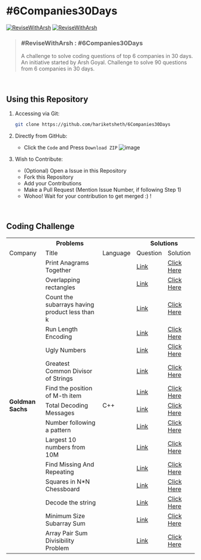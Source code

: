 # #6Companies30Days

[![ReviseWithArsh](https://img.shields.io/badge/ReviseWithArsh-6Companies30Days-green?style=for-the-badge&logo=github)](https://github.com/hariketsheth/6Companies30Days)
[![ReviseWithArsh](https://img.shields.io/badge/Language-C++-red?style=for-the-badge&logo=C%2B%2B)](https://github.com/hariketsheth/6Companies30Days)

>### #ReviseWithArsh : #6Companies30Days 
> A challenge to solve coding questions of top 6 companies in 30 days. An initiative started by Arsh Goyal. 
> Challenge to solve 90 questions from 6 companies in 30 days.
<br>

## Using this Repository
1. Accessing via Git:
   ```bash
   git clone https://github.com/hariketsheth/6Companies30Days
   ```
   
2. Directly from GitHub:
   - Click the `Code` and Press `Download ZIP`
   ![image](https://user-images.githubusercontent.com/72455881/147927669-90f3dd8b-0bd5-4969-a942-dfd6dad17ede.png)

3. Wish to Contribute:
   - (Optional) Open a Issue in this Repository
   - Fork this Repository
   - Add your Contributions
   - Make a Pull Request (Mention Issue Number, if following Step 1)
   - Wohoo! Wait for your contribution to get merged :) !

<br>

## Coding Challenge
<table>
    <tr>
        <th colspan ="3"> <b>Problems</b> </ th> 
	<th colspan ="2"> <b>Solutions</b> </ th>
    </tr>
    <tr>
	<center>
	<td>Company</ td> 
  <td>Title</ td> 
     <td>Language</ td> 
     <td>Question</ td> 
     <td>Solution</ td> 
	</center>
    </tr>
<tr>
	<td rowspan="15"><b>Goldman Sachs</b></td>
	<td>Print Anagrams Together</td>
	<td rowspan="15">C++</td>
	<td><a href="https://practice.geeksforgeeks.org/problems/print-anagrams-together/1/">Link</a></td>
	<td><a href="https://github.com/hariketsheth/6Companies30Days/blob/main/Milestone1%20-%20Goldman%20Sachs/a.%20Anagrams.cpp">Click Here</a></td>
	</tr>
<tr>
	<td>Overlapping rectangles</td>
	<td><a href="https://practice.geeksforgeeks.org/problems/overlapping-rectangles1924/1/">Link</a></td>
	<td><a href="https://github.com/hariketsheth/6Companies30Days/blob/main/Milestone1%20-%20Goldman%20Sachs/b.%20Overlapping_Rectangles.cpp">Click Here</a></td>
	</tr>
	
<tr>
	<td>Count the subarrays having product less than k</td>
	<td><a href="https://practice.geeksforgeeks.org/problems/count-the-subarrays-having-product-less-than-k1708/1/">Link</a></td>
	<td><a href="https://github.com/hariketsheth/6Companies30Days/blob/main/Milestone1%20-%20Goldman%20Sachs/c.%20Subarray_Product.cpp">Click Here</a></td>
	</tr>
<tr>
	<td>Run Length Encoding</td>
	<td><a href="https://practice.geeksforgeeks.org/problems/run-length-encoding/1/">Link</a></td>
	<td><a href="https://github.com/hariketsheth/6Companies30Days/blob/main/Milestone1%20-%20Goldman%20Sachs/d.%20Length_Encoding.cpp">Click Here</a></td>
	</tr>
<tr>
	<td>Ugly Numbers</td>
	<td><a href="https://practice.geeksforgeeks.org/problems/ugly-numbers2254/1/">Link</a></td>
	<td><a href="https://github.com/hariketsheth/6Companies30Days/blob/main/Milestone1%20-%20Goldman%20Sachs/e.%20Ugly_Numbers.cpp">Click Here</a></td>
	</tr>
<tr>
	<td>Greatest Common Divisor of Strings</td>
	<td><a href="https://leetcode.com/problems/greatest-common-divisor-of-strings/">Link</a></td>
	<td><a href="https://github.com/hariketsheth/6Companies30Days/blob/main/Milestone1%20-%20Goldman%20Sachs/f.%20Greatest_Common_Divisor.cpp">Click Here</a></td>
	</tr>
<tr>
	<td>Find the position of M-th item</td>
	<td><a href="https://practice.geeksforgeeks.org/problems/find-the-position-of-m-th-item1723/1">Link</a></td>
	<td><a href="https://github.com/hariketsheth/6Companies30Days/blob/main/Milestone1%20-%20Goldman%20Sachs/g.%20Position_Of_Mth_Item.cpp">Click Here</a></td>
	</tr>
<tr>
	<td>Total Decoding Messages</td>
	<td><a href="https://practice.geeksforgeeks.org/problems/total-decoding-messages1235/1/">Link</a></td>
	<td><a href="https://github.com/hariketsheth/6Companies30Days/blob/main/Milestone1%20-%20Goldman%20Sachs/h.%20Total_Decoding_Messages.cpp">Click Here</a></td>
	</tr>
<tr>
	<td>Number following a pattern</td>
	<td><a href="https://practice.geeksforgeeks.org/problems/number-following-a-pattern3126/1">Link</a></td>
	<td><a href="https://github.com/hariketsheth/6Companies30Days/blob/main/Milestone1%20-%20Goldman%20Sachs/i.%20Number_Following_Pattern.cpp">Click Here</a></td>
	</tr>
<tr>
	<td>Largest 10 numbers from 10M</td>
	<td><a href="#">Link</a></td>
	<td><a href="https://github.com/hariketsheth/6Companies30Days/blob/main/Milestone1%20-%20Goldman%20Sachs/j.%20Largest_Numbers.cpp">Click Here</a></td>
	</tr>
<tr>
	<td>Find Missing And Repeating</td>
	<td><a href="https://practice.geeksforgeeks.org/problems/find-missing-and-repeating2512/1/">Link</a></td>
	<td><a href="https://github.com/hariketsheth/6Companies30Days/blob/main/Milestone1%20-%20Goldman%20Sachs/k.%20Missing_And_Repeating.cpp">Click Here</a></td>
	</tr>
<tr>
	<td>Squares in N*N Chessboard</td>
	<td><a href="#">Link</a></td>
	<td><a href="https://github.com/hariketsheth/6Companies30Days/blob/main/Milestone1%20-%20Goldman%20Sachs/l.%20Square_N*N.cpp">Click Here</a></td>
	</tr>
<tr>
	<td>Decode the string</td>
	<td><a href="https://practice.geeksforgeeks.org/problems/decode-the-string2444/1">Link</a></td>
	<td><a href="https://github.com/hariketsheth/6Companies30Days/blob/main/Milestone1%20-%20Goldman%20Sachs/m.%20Decode_String.cpp">Click Here</a></td>
	</tr>
<tr>
	<td>Minimum Size Subarray Sum</td>
	<td><a href="https://leetcode.com/problems/minimum-size-subarray-sum/">Link</a></td>
	<td><a href="https://github.com/hariketsheth/6Companies30Days/blob/main/Milestone1%20-%20Goldman%20Sachs/n.%20Minimum_Size_Subarray.cpp">Click Here</a></td>
	</tr>
<tr>
	<td>Array Pair Sum Divisibility Problem</td>
	<td><a href="https://practice.geeksforgeeks.org/problems/array-pair-sum-divisibility-problem3257/1">Link</a></td>
	<td><a href="https://github.com/hariketsheth/6Companies30Days/blob/main/Milestone1%20-%20Goldman%20Sachs/o.%20Array_Sum_Divisibility.cpp">Click Here</a></td>
	</tr>
	
</table>
<br>
<br>
